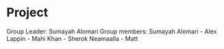 # Project
Group Leader: Sumayah Alomari
Group members: Sumayah Alomari - Alex Lappin - Mahi Khan - Sherok Neamaalla - Matt
